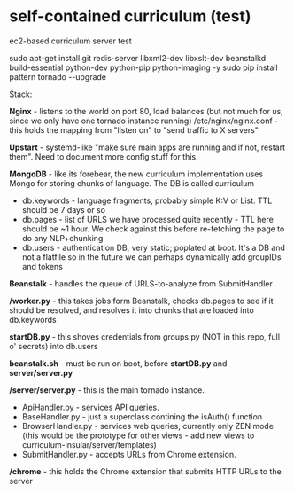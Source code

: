 self-contained curriculum (test)
===============

ec2-based curriculum server test

sudo apt-get install git redis-server libxml2-dev libxslt-dev beanstalkd build-essential python-dev python-pip python-imaging -y
sudo pip install pattern tornado --upgrade

Stack:

__Nginx__ - listens to the world on port 80, load balances (but not much for us, since we only have one tornado instance running)
/etc/nginx/nginx.conf - this holds the mapping from "listen on" to "send traffic to X servers"

__Upstart__ - systemd-like "make sure main apps are running and if not, restart them". Need to document more config stuff for this.

__MongoDB__ - like its forebear, the new curriculum implementation uses Mongo for storing chunks of language. The DB is called curriculum
* db.keywords - language fragments, probably simple K:V or List. TTL should be 7 days or so
* db.pages - list of URLS we have processed quite recently - TTL here should be ~1 hour. We check against this before re-fetching the page to do any NLP+chunking
* db.users - authentication DB, very static; poplated at boot. It's a DB and not a flatfile so in the future we can perhaps dynamically add groupIDs and tokens

__Beanstalk__ - handles the queue of URLS-to-analyze from SubmitHandler

__/worker.py__ - this takes jobs form Beanstalk, checks db.pages to see if it should be resolved, and resolves it into chunks that are loaded into db.keywords

__startDB.py__ - this shoves credentials from groups.py (NOT in this repo, full o' secrets) into db.users

__beanstalk.sh__ - must be run on boot, before __startDB.py__ and __server/server.py__

__/server/server.py__ - this is the main tornado instance.
* ApiHandler.py - services API queries. 
* BaseHandler.py - just a superclass contining the isAuth() function
* BrowserHandler.py - services web queries, currently only ZEN mode (this would be the prototype for other views - add new views to curriculum-insular/server/templates)
* SubmitHandler.py - accepts URLs from Chrome extension.

__/chrome__ - this holds the Chrome extension that submits HTTP URLs to the server
